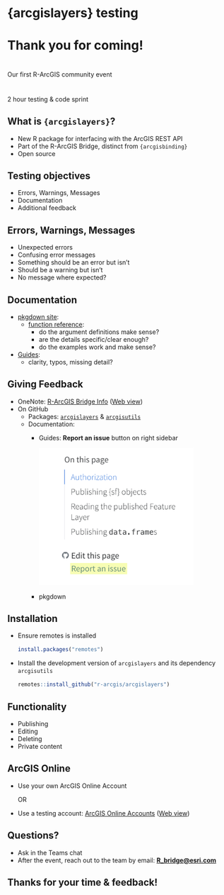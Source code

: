 # {arcgislayers} testing


# Thank you for coming!

# 

<div class="r-fit-text">

Our first R-ArcGIS community event

</div>

# 

<div class="r-fit-text">

2 hour testing & code sprint

</div>

## What is `{arcgislayers}`?

- New R package for interfacing with the ArcGIS REST API
- Part of the R-ArcGIS Bridge, distinct from `{arcgisbinding}`
- Open source

## Testing objectives

- Errors, Warnings, Messages
- Documentation
- Additional feedback

## Errors, Warnings, Messages

- Unexpected errors
- Confusing error messages
- Something should be an error but isn’t
- Should be a warning but isn’t
- No message where expected?

## Documentation

- [pkgdown site](https://r.esri.com/arcgislayers/):
  - [function
    reference](https://r.esri.com/arcgislayers/reference/index.html):
    - do the argument definitions make sense?
    - are the details specific/clear enough?
    - do the examples work and make sense?
- [Guides](https://r.esri.com/r-bridge-site/location-services/overview.html):
  - clarity, typos, missing detail?

## Giving Feedback

- OneNote: [R-ArcGIS Bridge
  Info](onenote:https://esriis-my.sharepoint.com/personal/jaso2991_esri_com/Documents/R-ArcGIS%20Bridge/February%202024/Thursday_02_01_2024.one#R-ArcGIS%20Bridge%20Info&section-id=%7B3115B601-1A38-4E13-B4D7-C75C8ED5331A%7D&page-id=%7BE3CAC912-1500-4BB4-B542-B6CD5EDC1944%7D&end)
  ([Web
  view](https://esriis-my.sharepoint.com/personal/jaso2991_esri_com/_layouts/OneNote.aspx?id=%2Fpersonal%2Fjaso2991_esri_com%2FDocuments%2FR-ArcGIS%20Bridge&wd=target%28February%202024%2FThursday_02_01_2024.one%7C3115B601-1A38-4E13-B4D7-C75C8ED5331A%2FR-ArcGIS%20Bridge%20Info%7CE3CAC912-1500-4BB4-B542-B6CD5EDC1944%2F%29))
- On GitHub
  - Packages: [`arcgislayers`](https://github.com/R-ArcGIS/arcgislayers)
    & [`arcgisutils`](https://github.com/R-ArcGIS/arcgisutils)
  - Documentation:
    - Guides: **Report an issue** button on right sidebar

      <img src="edit-doc.png" width="350" />

    - pkgdown

## Installation

- Ensure remotes is installed

  ``` r
  install.packages("remotes")
  ```

- Install the development version of `arcgislayers` and its dependency
  `arcgisutils`

  ``` r
  remotes::install_github("r-arcgis/arcgislayers")
  ```

## Functionality

- Publishing
- Editing
- Deleting
- Private content

## ArcGIS Online

- Use your own ArcGIS Online Account

  OR

- Use a testing account: [ArcGIS Online
  Accounts](onenote:https://esriis-my.sharepoint.com/personal/jaso2991_esri_com/Documents/R-ArcGIS%20Bridge/February%202024/Thursday_02_01_2024.one#ArcGIS%20Online%20Accounts&section-id=%7B3115B601-1A38-4E13-B4D7-C75C8ED5331A%7D&page-id=%7B8EA15B0C-CEDD-444F-9DD6-B5BE350F4487%7D&end)
  ([Web
  view](https://esriis-my.sharepoint.com/personal/jaso2991_esri_com/_layouts/OneNote.aspx?id=%2Fpersonal%2Fjaso2991_esri_com%2FDocuments%2FR-ArcGIS%20Bridge&wd=target%28February%202024%2FThursday_02_01_2024.one%7C3115B601-1A38-4E13-B4D7-C75C8ED5331A%2FArcGIS%20Online%20Accounts%7C8EA15B0C-CEDD-444F-9DD6-B5BE350F4487%2F%29))

## Questions?

- Ask in the Teams chat
- After the event, reach out to the team by email: **R_bridge@esri.com**

## Thanks for your time & feedback!
